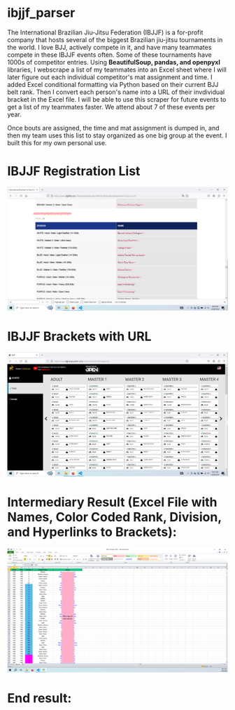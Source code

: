 # ibjjf_parser  
  
The International Brazilian Jiu-Jitsu Federation (IBJJF) is a for-profit company that hosts several of the biggest Brazilian jiu-jitsu tournaments in the world.  I love BJJ, actively compete in it, and have many teammates compete in these IBJJF events often. Some of these tournaments have 1000s of competitor entries. Using **BeautifulSoup, pandas, and openpyxl** libraries, I webscrape a list of my teammates into an Excel sheet where I will later figure out each individual competitor's mat assignment and time.  I added Excel conditional formatting via Python based on their current BJJ belt rank. Then I convert each person's name into a URL of their invdividual bracket in the Excel file. I will be able to use this scraper for future events to get a list of my teammates faster. We attend about 7 of these events per year. 
  
Once bouts are assigned, the time and mat assignment is dumped in, and then my team uses this list to stay organized as one big group at the event. I built this for my own personal use.      

# IBJJF Registration List
![IBJJF Screenshot](https://github.com/david125tran/ibjjf_parser/blob/main/IBJJF%20Screenshot.png)  

# IBJJF Brackets with URL
![IBJJF Screenshot](https://github.com/david125tran/ibjjf_parser/blob/main/brackets.png)  

# Intermediary Result (Excel File with Names, Color Coded Rank, Division, and Hyperlinks to Brackets):
![Excel Screenshot](https://github.com/david125tran/ibjjf_parser/blob/main/Screenshot.png)  
  
# End result:  
